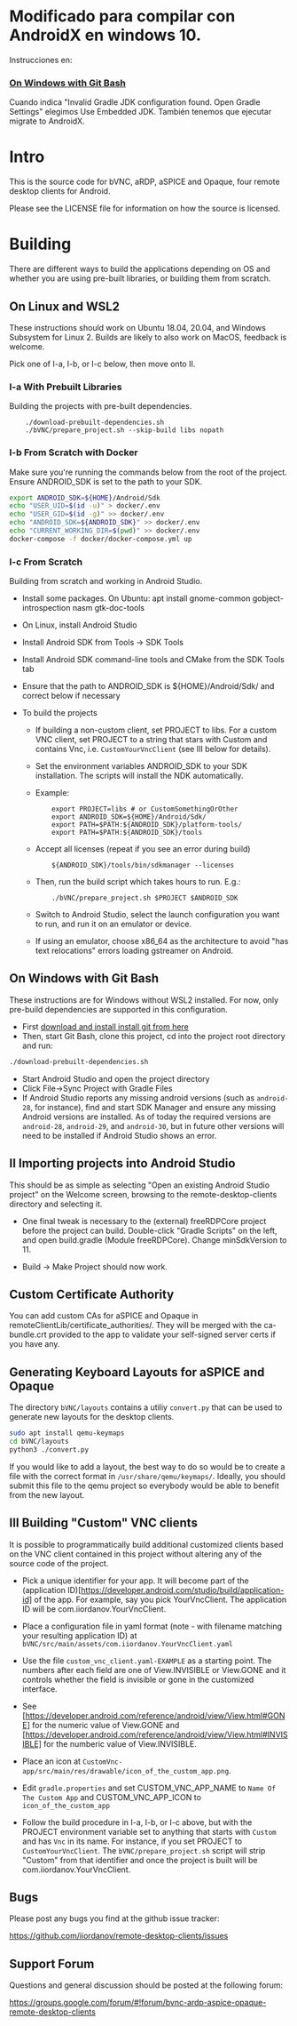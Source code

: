 # Modificado para compilar con AndroidX en windows 10.

Instrucciones en:
### [On Windows with Git Bash](#windowsgit)

Cuando indica "Invalid Gradle JDK configuration found. Open Gradle Settings" elegimos Use Embedded JDK.
También tenemos que ejecutar migrate to AndroidX.

# Intro

This is the source code for bVNC, aRDP, aSPICE and Opaque, four remote desktop
clients for Android.

Please see the LICENSE file for information on how the source is licensed.

# Building

There are different ways to build the applications depending on OS and whether you are using
pre-built libraries, or building them from scratch.

## On Linux and WSL2

These instructions should work on Ubuntu 18.04, 20.04, and Windows Subsystem for Linux 2.
Builds are likely to also work on MacOS, feedback is welcome.

Pick one of I-a, I-b, or I-c below, then move onto II.

### I-a With Prebuilt Libraries

Building the projects with pre-built dependencies.

        ./download-prebuilt-dependencies.sh
        ./bVNC/prepare_project.sh --skip-build libs nopath

### I-b From Scratch with Docker

Make sure you're running the commands below from the root of the project.
Ensure ANDROID_SDK is set to the path to your SDK.

```bash
export ANDROID_SDK=${HOME}/Android/Sdk
echo "USER_UID=$(id -u)" > docker/.env
echo "USER_GID=$(id -g)" >> docker/.env
echo "ANDROID_SDK=${ANDROID_SDK}" >> docker/.env
echo "CURRENT_WORKING_DIR=$(pwd)" >> docker/.env
docker-compose -f docker/docker-compose.yml up
```

### I-c From Scratch

Building from scratch and working in Android Studio.

  - Install some packages. On Ubuntu:
        apt install gnome-common gobject-introspection nasm gtk-doc-tools

  - On Linux, install Android Studio
  - Install Android SDK from Tools -> SDK Tools
  - Install Android SDK command-line tools and CMake from the SDK Tools tab
  - Ensure that the path to ANDROID_SDK is ${HOME}/Android/Sdk/ and correct below if necessary

  - To build the projects

    - If building a non-custom client, set PROJECT to libs. For a custom VNC client, set PROJECT to a string
      that stars with Custom and contains Vnc, i.e. `CustomYourVncClient` (see III below for details).

    - Set the environment variables ANDROID_SDK to your SDK installation. The scripts will install the NDK automatically.

    - Example:

              export PROJECT=libs # or CustomSomethingOrOther
              export ANDROID_SDK=${HOME}/Android/Sdk/
              export PATH=$PATH:${ANDROID_SDK}/platform-tools/
              export PATH=$PATH:${ANDROID_SDK}/tools

    - Accept all licenses (repeat if you see an error during build)

              ${ANDROID_SDK}/tools/bin/sdkmanager --licenses

    - Then, run the build script which takes hours to run. E.g.:

              ./bVNC/prepare_project.sh $PROJECT $ANDROID_SDK

    - Switch to Android Studio, select the launch configuration you want to run, and run it on an emulator or device.

    - If using an emulator, choose x86_64 as the architecture to avoid "has text relocations" errors loading gstreamer on Android.

## <a name="windowsgit"></a> On Windows with Git Bash

These instructions are for Windows without WSL2 installed. For now, only pre-build dependencies are
supported in this configuration.

- First [download and install install git from here](https://git-scm.com/downloads)
- Then, start Git Bash, clone this project, cd into the project root directory and run:
```bash
./download-prebuilt-dependencies.sh
```
- Start Android Studio and open the project directory
- Click File->Sync Project with Gradle Files
- If Android Studio reports any missing android versions (such as `android-28`, for instance),
find and start SDK Manager and ensure any missing Android versions are installed. As of today
the required versions are `android-28`, `android-29`, and `android-30`, but in future other versions
will need to be installed if Android Studio shows an error.


## II Importing projects into Android Studio

This should be as simple as selecting "Open an existing Android Studio project" on the
Welcome screen, browsing to the remote-desktop-clients directory and selecting it.

  - One final tweak is necessary to the (external) freeRDPCore project before
    the project can build. Double-click "Gradle Scripts" on the left, and
    open build.gradle (Module freeRDPCore). Change minSdkVersion to 11.

  - Build -> Make Project should now work.

## Custom Certificate Authority

You can add custom CAs for aSPICE and Opaque in remoteClientLib/certificate_authorities/. They will be merged with the
ca-bundle.crt provided to the app to validate your self-signed server certs if you have any.

## Generating Keyboard Layouts for aSPICE and Opaque

The directory `bVNC/layouts` contains a utiliy `convert.py` that can be used to generate new layouts for the desktop clients.

```bash
sudo apt install qemu-keymaps
cd bVNC/layouts
python3 ./convert.py
```

If you would like to add a layout, the best way to do so would be to create a file with the correct format in
`/usr/share/qemu/keymaps/`. Ideally, you should submit this file to the qemu project so everybody would be able to benefit
from the new layout.


## III Building "Custom" VNC clients

It is possible to programmatically build additional customized clients based on the VNC client contained in this project
without altering any of the source code of the project.

- Pick a unique identifier for your app. It will become part of the
  (application ID)[https://developer.android.com/studio/build/application-id] of the app. For example,
  say you pick YourVncClient. The application ID will be com.iiordanov.YourVncClient.

- Place a configuration file in yaml format (note - with filename matching your resulting application ID) at
  `bVNC/src/main/assets/com.iiordanov.YourVncClient.yaml`

- Use the file `custom_vnc_client.yaml-EXAMPLE` as a starting point. The numbers after each field are one of
  View.INVISIBLE or View.GONE and it controls whether the field is invisible or gone in the customized interface.

- See [https://developer.android.com/reference/android/view/View.html#GONE] for the numeric value of View.GONE
  and [https://developer.android.com/reference/android/view/View.html#INVISIBLE] for the numberic value of View.INVISIBLE.

- Place an icon at `CustomVnc-app/src/main/res/drawable/icon_of_the_custom_app.png`.

- Edit `gradle.properties` and set CUSTOM_VNC_APP_NAME to `Name Of The Custom App` and CUSTOM_VNC_APP_ICON to `icon_of_the_custom_app`

- Follow the build procedure in I-a, I-b, or I-c above, but with the PROJECT environment variable set to anything that starts with
  `Custom` and has `Vnc` in its name. For instance, if you set PROJECT to `CustomYourVncClient`. The `bVNC/prepare_project.sh` script
  will strip "Custom" from that identifier and once the project is built will be com.iiordanov.YourVncClient.

## Bugs

Please post any bugs you find at the github issue tracker:

https://github.com/iiordanov/remote-desktop-clients/issues

## Support Forum

Questions and general discussion should be posted at the following forum:

https://groups.google.com/forum/#!forum/bvnc-ardp-aspice-opaque-remote-desktop-clients
